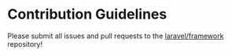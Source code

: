 # Contribution Guidelines

Please submit all issues and pull requests to the [laravel/framework](http://github.com/laravel/framework) repository!


